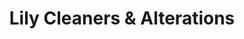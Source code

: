 ---
title: "Lily Cleaners & Alterations"
url: /charlotte/lily-cleaners-and-alterations/
shop: laundry
---